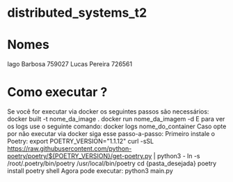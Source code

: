 # distributed_systems_t2
# Nomes 
Iago Barbosa 759027
Lucas Pereira 726561

# Como executar ?
Se você for executar via docker os seguintes passos são necessários: 
  docker built -t nome_da_image .
  docker run nome_da_imagem -d
  E para ver os logs use o seguinte comando:
    docker logs nome_do_container
Caso opte por não executar via docker siga esse passo-a-passo:
  Primeiro instale o Poetry:
    export POETRY_VERSION="1.1.12"
    curl -sSL https://raw.githubusercontent.com/python-poetry/poetry/${POETRY_VERSION}/get-poetry.py | python3 -
    ln -s /root/.poetry/bin/poetry /usr/local/bin/poetry
    cd {pasta_desejada}
    poetry install
    poetry shell
  Agora pode executar:
    python3 main.py
